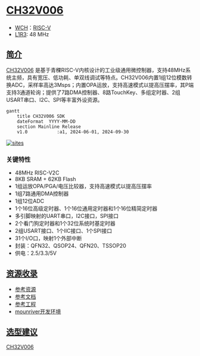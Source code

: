 ﻿# [CH32V006](https://github.com/SoCXin/CH32V006)

* [WCH](http://www.wch.cn/)：[RISC-V](https://github.com/SoCXin/RISC-V)
* [L1R3](https://github.com/SoCXin/Level): 48 MHz 

## [简介](https://github.com/SoCXin/CH32V006/wiki)

[CH32V006](https://www.wch.cn/products/CH32V006.html) 是基于青稞RISC-V内核设计的工业级通用微控制器，支持48MHz系统主频，具有宽压、低功耗、单双线调试等特点。CH32V006内置1组12位模数转换ADC，采样率高达3Msps；内置OPA运放，支持高速模式以提高压摆率，其P端支持3通道轮询；提供了7路DMA控制器、8路TouchKey、多组定时器、2组USART串口、I2C、SPI等丰富外设资源。

``` mermaid
gantt
    title CH32V006 SDK
    dateFormat  YYYY-MM-DD
    section Mainline Release
    v1.0           :a1, 2024-06-01, 2024-09-30
```

[![sites](docs/CH32V006.jpg)](http://www.wch.cn/products/CH32V006.html)

### 关键特性

* 48MHz RISC-V2C
* 8KB SRAM + 62KB Flash
* 1组运放OPA/PGA/电压比较器，支持高速模式以提高压摆率
* 1组7路通用DMA控制器
* 1组12位ADC
* 1个16位高级定时器、1个16位通用定时器和1个16位精简定时器
* 多引脚映射的UART串口，I2C接口，SPI接口
* 2个看门狗定时器和1个32位系统时基定时器
* 2组USART接口、1个IIC接口、1个SPI接口
* 31个I/O口，映射1个外部中断
* 封装：QFN32、QSOP24、QFN20、TSSOP20
* 供电：2.5/3.3/5V

## [资源收录](https://github.com/SoCXin)

* [参考资源](src/)
* [参考文档](docs/)
* [参考工程](project/)
* [mounriver开发环境](http://www.mounriver.com/download)

## [选型建议](https://github.com/SoCXin)

[CH32V006](https://github.com/SoCXin/CH32V006) 
